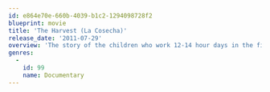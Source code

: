 ```yaml
---
id: e864e70e-660b-4039-b1c2-1294098728f2
blueprint: movie
title: 'The Harvest (La Cosecha)'
release_date: '2011-07-29'
overview: 'The story of the children who work 12-14 hour days in the fields without the protection of child labor laws. These children are not toiling in the fields in some far away land. They are working in America.'
genres:
  -
    id: 99
    name: Documentary
---
```

